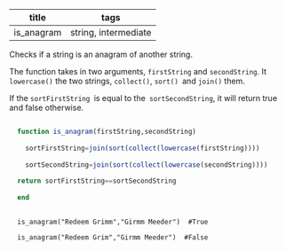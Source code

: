  title | tags
  ---- |-----
  is_anagram | string, intermediate

 Checks if a string is an anagram of another string.

 The function takes in two arguments, `firstString` and `secondString`. It `lowercase()` the two strings, `collect()`, `sort() `and `join()` them.

 If the `sortFirstString `is equal to the` sortSecondString`, it will return true and false otherwise.

```jl

  function is_anagram(firstString,secondString)
  
    sortFirstString=join(sort(collect(lowercase(firstString))))
    
    sortSecondString=join(sort(collect(lowercase(secondString))))
    
  return sortFirstString==sortSecondString
  
  end
  
```

```
  is_anagram("Redeem Grimm","Girmm Meeder")  #True
  
  is_anagram("Redeem Grim","Girmm Meeder")  #False
```

 
